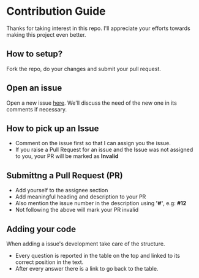 # Contribution Guide

Thanks for taking interest in this repo. I'll appreciate your efforts towards making this project even better.

## How to setup?

Fork the repo, do your changes and submit your pull request.

## Open an issue

Open a new issue [here](https://github.com/ir3ne/javascript-questions-and-answers/issues). We'll discuss the need of the new one in its comments if necessary.

## How to pick up an Issue

- Comment on the issue first so that I can assign you the issue.
- If you raise a Pull Request for an issue and the Issue was not assigned to you, your PR will be marked as **Invalid**

## Submittng a Pull Request (PR)

- Add yourself to the assignee section
- Add meaningful heading and description to your PR
- Also mention the issue number in the description using **'#'**, e.g: **#12**
- Not following the above will mark your PR invalid

## Adding your code

When adding a issue's development take care of the structure.

- Every question is reported in the table on the top and linked to its correct position in the text.
- After every answer there is a link to go back to the table.
